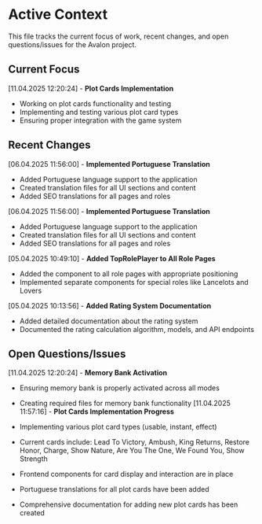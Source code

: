 # Active Context

This file tracks the current focus of work, recent changes, and open questions/issues for the Avalon project.

## Current Focus

[11.04.2025 12:20:24] - **Plot Cards Implementation**

- Working on plot cards functionality and testing
- Implementing and testing various plot card types
- Ensuring proper integration with the game system

## Recent Changes

[06.04.2025 11:56:00] - **Implemented Portuguese Translation**

- Added Portuguese language support to the application
- Created translation files for all UI sections and content
- Added SEO translations for all pages and roles

[06.04.2025 11:56:00] - **Implemented Portuguese Translation**

- Added Portuguese language support to the application
- Created translation files for all UI sections and content
- Added SEO translations for all pages and roles

[05.04.2025 10:49:10] - **Added TopRolePlayer to All Role Pages**

- Added the component to all role pages with appropriate positioning
- Implemented separate components for special roles like Lancelots and Lovers

[05.04.2025 10:13:56] - **Added Rating System Documentation**

- Added detailed documentation about the rating system
- Documented the rating calculation algorithm, models, and API endpoints

## Open Questions/Issues

[11.04.2025 12:20:24] - **Memory Bank Activation**

- Ensuring memory bank is properly activated across all modes
- Creating required files for memory bank functionality
  [11.04.2025 11:57:16] - **Plot Cards Implementation Progress**

- Implementing various plot card types (usable, instant, effect)
- Current cards include: Lead To Victory, Ambush, King Returns, Restore Honor, Charge, Show Nature, Are You The One, We Found You, Show Strength
- Frontend components for card display and interaction are in place
- Portuguese translations for all plot cards have been added
- Comprehensive documentation for adding new plot cards has been created
